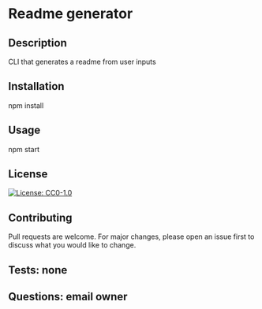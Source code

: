 # Readme generator

## Description 

CLI that generates a readme from user inputs

## Installation

npm install

## Usage

npm start

## License

[![License: CC0-1.0](https://licensebuttons.net/l/zero/1.0/80x15.png)](http://creativecommons.org/publicdomain/zero/1.0/)

## Contributing

Pull requests are welcome. For major changes, please open an issue first to discuss what you would like to change.

## Tests: none
## Questions: email owner
